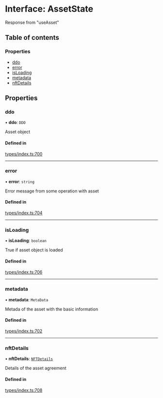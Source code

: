 # Interface: AssetState

Response from "useAsset"

## Table of contents

### Properties

- [ddo](AssetState.md#ddo)
- [error](AssetState.md#error)
- [isLoading](AssetState.md#isloading)
- [metadata](AssetState.md#metadata)
- [nftDetails](AssetState.md#nftdetails)

## Properties

### ddo

• **ddo**: `DDO`

Asset object

#### Defined in

[types/index.ts:700](https://github.com/nevermined-io/react-components/blob/fb52fe4/catalog/src/types/index.ts#L700)

___

### error

• **error**: `string`

Error message from some operation with asset

#### Defined in

[types/index.ts:704](https://github.com/nevermined-io/react-components/blob/fb52fe4/catalog/src/types/index.ts#L704)

___

### isLoading

• **isLoading**: `boolean`

True if asset object is loaded

#### Defined in

[types/index.ts:706](https://github.com/nevermined-io/react-components/blob/fb52fe4/catalog/src/types/index.ts#L706)

___

### metadata

• **metadata**: `MetaData`

Metada of the asset with the basic information

#### Defined in

[types/index.ts:702](https://github.com/nevermined-io/react-components/blob/fb52fe4/catalog/src/types/index.ts#L702)

___

### nftDetails

• **nftDetails**: [`NFTDetails`](NFTDetails.md)

Details of the asset agreement

#### Defined in

[types/index.ts:708](https://github.com/nevermined-io/react-components/blob/fb52fe4/catalog/src/types/index.ts#L708)
